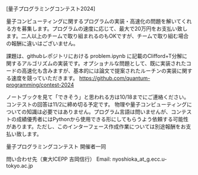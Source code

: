 [量子プログラミングコンテスト2024]

量子コンピューティングに関するプログラムの実装・高速化の問題を解いてくれる方を募集します。プログラムの速度に応じて、最大で20万円をお支払い致します。二人以上のチームで取り組まれるのもOKですが、チームで取り組む場合の報酬に違いはございません。

課題は、githubレポジトリにおける problem.ipynb に記載のClifford+T分解に関するアルゴリズムの実装です。オプショナルな問題として、既に実装されたコードの高速化も含みますが、基本的には論文で提案されたルーチンの実装に関する速度を競っていただきます。
https://github.com/quantum-programming/contest-2024

ノートブックを見て「できそう」と思われる方は10/18までにご連絡ください。コンテストの回答は11/2に締め切る予定です。
物理や量子コンピューティングについての知識は必要ではありません。プログラム言語は問いませんが、コンテストの成績優秀者にはPythonから使用できる形にしてもらうよう依頼する可能性があります。ただし、このインターフェース作成作業については別途報酬をお支払い致します。


量子プログラミングコンテスト 開催者一同

問い合わせ先（東大ICEPP 吉岡信行）
Email: nyoshioka_at_g.ecc.u-tokyo.ac.jp 